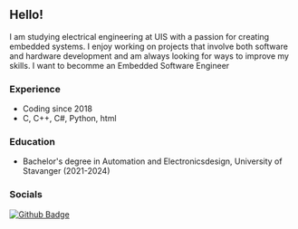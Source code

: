 ## Hello!

I am studying electrical engineering at UIS with a passion for creating embedded systems. I enjoy working on projects that involve both software and hardware development and am always looking for ways to improve my skills. I want to becomme an Embedded Software Engineer

### Experience

-   Coding since 2018
-   C, C++, C#, Python, html

### Education

-   Bachelor's degree in Automation and Electronicsdesign, University of Stavanger (2021-2024)

### Socials

[![Github Badge](https://img.shields.io/badge/-Github-000?style=flat-square&logo=Github&logoColor=white&link=https://github.com/h3rl)](https://github.com/h3rl)
